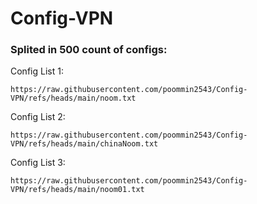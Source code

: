 # Config-VPN
### Splited in 500 count of configs:

Config List 1:
```
https://raw.githubusercontent.com/poommin2543/Config-VPN/refs/heads/main/noom.txt
```
Config List 2:
```
https://raw.githubusercontent.com/poommin2543/Config-VPN/refs/heads/main/chinaNoom.txt
```
Config List 3:
```
https://raw.githubusercontent.com/poommin2543/Config-VPN/refs/heads/main/noom01.txt
```
